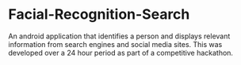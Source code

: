 Facial-Recognition-Search
=========================

An android application that identifies a person and displays relevant information from search engines and social media sites.
This was developed over a 24 hour period as part of a competitive hackathon.
